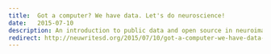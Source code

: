 ```yaml
---
title:  Got a computer? We have data. Let's do neuroscience!
date:   2015-07-10
description: An introduction to public data and open source in neuroimaging.
redirect: http://neuwritesd.org/2015/07/10/got-a-computer-we-have-data-lets-do-neuroscience/
---
```

